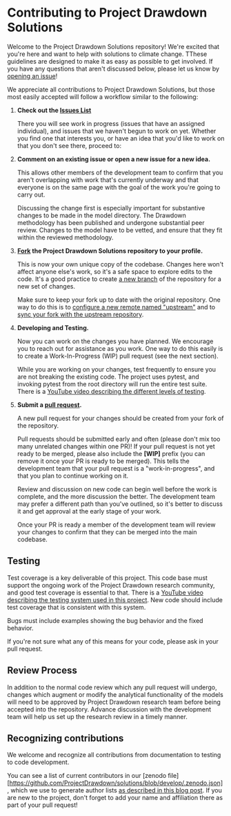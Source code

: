# Contributing to Project Drawdown Solutions

Welcome to the Project Drawdown Solutions repository! We're excited that you're here and want to help
with solutions to climate change.   TThese guidelines are designed to make it as easy as possible 
to get involved. If you have any questions that aren't discussed below, please let us know by 
[opening an issue](https://github.com/ProjectDrawdown/solutions/issues)!

We appreciate all contributions to Project Drawdown Solutions, but those most easily accepted will follow a workflow
similar to the following:

1. **Check out the [Issues List](https://github.com/ProjectDrawdown/solutions/issues)**

    There you will see work in progress (issues that have an assigned individual), and issues that we haven't begun to work on yet.
    Whether you find one that interests you, or have an idea that you'd like to work on that you don't see there, proceed to:

1. **Comment on an existing issue or open a new issue for a new idea.**  

    This allows other members of the development team to confirm that you aren't overlapping with work that's currently underway and that everyone is on the same page with the goal of the work you're going to carry out.   
  
    Discussing the change first is especially important for substantive changes to be made in the model directory. The Drawdown methodology has been published and undergone substantial peer review. Changes to the model have to be vetted, and ensure that they fit within the reviewed methodology.  

1. **[Fork](https://help.github.com/articles/fork-a-repo/) the Project Drawdown Solutions repository to your profile.**  

    This is now your own unique copy of the codebase. Changes here won't affect anyone else's work, so it's a safe space to explore edits to the code. 
    It's a good practice to create [a new branch](https://help.github.com/articles/about-branches/) of the repository for a new set of changes.  
  
    Make sure to keep your fork up to date with the original repository. One way to do this is to [configure a new remote named "upstream"](https://help.github.com/articles/configuring-a-remote-for-a-fork/) and to [sync your fork with the upstream repository](https://help.github.com/articles/syncing-a-fork/).  

1. **Developing and Testing.**  

    Now you can work on the changes you have planned.  We encourage you to reach out for assistance as you work.  One way to do this easily is to create a Work-In-Progress (WIP) pull request (see the next section).

    While you are working on your changes, test frequently to ensure you are not breaking the existing code. The project uses pytest, and invoking pytest from the root directory will run the entire test suite. There is a [YouTube video describing the different levels of testing](https://www.youtube.com/watch?v=K6P56qUkCrw).  

1. **Submit a [pull request](https://help.github.com/articles/creating-a-pull-request-from-a-fork/).**  

    A new pull request for your changes should be created from your fork of the repository.  
  
    Pull requests should be submitted early and often (please don't mix too many unrelated changes within one PR)! If your pull request is not yet ready to be merged, please also include the **[WIP]** prefix (you can remove it once your PR is ready to be merged). This tells the development team that your pull request is a "work-in-progress", and that you plan to continue working on it.  

    Review and discussion on new code can begin well before the work is complete, and the more discussion the better. The development team may prefer a different path than you've outlined, so it's better to discuss it and get approval at the early stage of your work.  

    Once your PR is ready a member of the development team will review your changes to confirm that they can be merged into the main codebase.


## Testing

Test coverage is a key deliverable of this project. This code base must support the ongoing work of the Project Drawdown research 
community, and good test coverage is essential to that.
There is a [YouTube video describing the testing system used in this project](https://www.youtube.com/watch?v=K6P56qUkCrw0).
New code should include test coverage that is consistent with this system.

Bugs must include examples showing the bug behavior and the fixed behavior.

If you're not sure what any of this means for your code, please ask in your pull request.

## Review Process

In addition to the normal code review which any pull request will undergo, changes which augment or modify the analytical functionality of the models will need to be approved by Project Drawdown research team before being accepted into the repository.   Advance discussion with the development team will help us set up
the research review in a timely manner.

## Recognizing contributions

We welcome and recognize all contributions from documentation to testing to code development.

You can see a list of current contributors in our [zenodo file][https://github.com/ProjectDrawdown/solutions/blob/develop/.zenodo.json], which we use to
generate author lists [as described in this blog post](http://blog.chrisgorgolewski.org/2017/11/sharing-academic-credit-in-open-source.html).
If you are new to the project, don't forget to add your name and affiliation there as part of your pull request!


